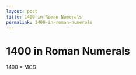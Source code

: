 ```yaml
---
layout: post
title: 1400 in Roman Numerals
permalink: 1400-in-roman-numerals
---
```


# 1400 in Roman Numerals

1400 = MCD
